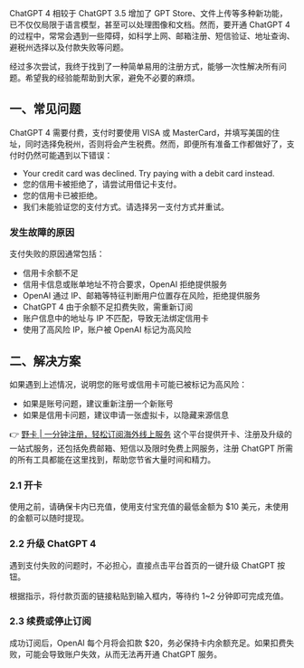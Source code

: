 ChatGPT 4 相较于 ChatGPT 3.5 增加了 GPT Store、文件上传等多种新功能，已不仅仅局限于语言模型，甚至可以处理图像和文档。然而，要开通 ChatGPT 4 的过程中，常常会遇到一些障碍，如科学上网、邮箱注册、短信验证、地址查询、避税州选择以及付款失败等问题。

经过多次尝试，我终于找到了一种简单易用的注册方式，能够一次性解决所有问题。希望我的经验能帮助到大家，避免不必要的麻烦。

## 一、常见问题

ChatGPT 4 需要付费，支付时要使用 VISA 或 MasterCard，并填写美国的住址，同时选择免税州，否则将会产生税费。然而，即便所有准备工作都做好了，支付时仍然可能遇到以下错误：

- Your credit card was declined. Try paying with a debit card instead.
- 您的信用卡被拒绝了，请尝试用借记卡支付。
- 您的信用卡已被拒绝。
- 我们未能验证您的支付方式。请选择另一支付方式并重试。

### 发生故障的原因

支付失败的原因通常包括：

- 信用卡余额不足
- 信用卡信息或账单地址不符合要求，OpenAI 拒绝提供服务
- OpenAI 通过 IP、邮箱等特征判断用户位置存在风险，拒绝提供服务
- ChatGPT 4 由于余额不足扣费失败，需重新订阅
- 账户信息中的地址与 IP 不匹配，导致无法绑定信用卡
- 使用了高风险 IP，账户被 OpenAI 标记为高风险

## 二、解决方案

如果遇到上述情况，说明您的账号或信用卡可能已被标记为高风险：

- 如果是账号问题，建议重新注册一个新账号
- 如果是信用卡问题，建议申请一张虚拟卡，以隐藏来源信息

👉 [野卡 | 一分钟注册，轻松订阅海外线上服务](https://bit.ly/bewildcard) 这个平台提供开卡、注册及升级的一站式服务，还包括免费邮箱、短信以及限时免费上网服务，注册 ChatGPT 所需的所有工具都能在这里找到，帮助您节省大量时间和精力。

### 2.1 开卡

使用之前，请确保卡内已充值，使用支付宝充值的最低金额为 $10 美元，未使用的金额可以随时提现。

### 2.2 升级 ChatGPT 4

遇到支付失败的问题时，不必担心，直接点击平台首页的一键升级 ChatGPT 按钮。

根据指示，将付款页面的链接粘贴到输入框内，等待约 1~2 分钟即可完成充值。

### 2.3 续费或停止订阅

成功订阅后，OpenAI 每个月将会扣款 $20，务必保持卡内余额充足。如果扣费失败，可能会导致账户失效，从而无法再开通 ChatGPT 服务。